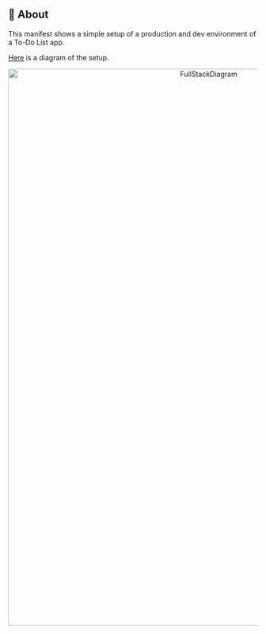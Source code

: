 ## 🧐 About <a name = "about"></a>
This manifest shows a simple setup of a production and dev environment of a To-Do List app.

[Here](FullStackDiagram.png) is a diagram of the setup.

<p align="center">
  <a>
 <img width=794px height=1123px src="FullStackDiagram.png" alt="FullStackDiagram"></a>
</p>



